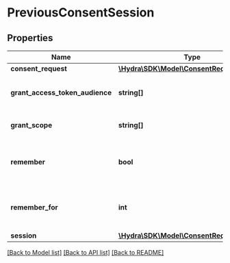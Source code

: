 # PreviousConsentSession

## Properties
Name | Type | Description | Notes
------------ | ------------- | ------------- | -------------
**consent_request** | [**\Hydra\SDK\Model\ConsentRequest**](ConsentRequest.md) |  | [optional] 
**grant_access_token_audience** | **string[]** | GrantedAudience sets the audience the user authorized the client to use. Should be a subset of &#x60;requested_access_token_audience&#x60;. | [optional] 
**grant_scope** | **string[]** | GrantScope sets the scope the user authorized the client to use. Should be a subset of &#x60;requested_scope&#x60; | [optional] 
**remember** | **bool** | Remember, if set to true, tells ORY Hydra to remember this consent authorization and reuse it if the same client asks the same user for the same, or a subset of, scope. | [optional] 
**remember_for** | **int** | RememberFor sets how long the consent authorization should be remembered for in seconds. If set to &#x60;0&#x60;, the authorization will be remembered indefinitely. | [optional] 
**session** | [**\Hydra\SDK\Model\ConsentRequestSession**](ConsentRequestSession.md) |  | [optional] 

[[Back to Model list]](../README.md#documentation-for-models) [[Back to API list]](../README.md#documentation-for-api-endpoints) [[Back to README]](../README.md)


